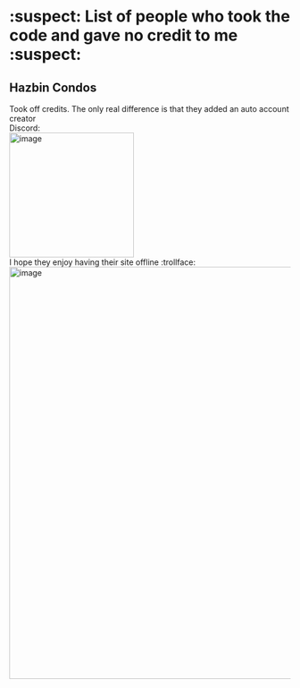 # :suspect: List of people who took the code and gave no credit to me :suspect:
## Hazbin Condos
Took off credits. The only real difference is that they added an auto account creator<br>
Discord: <br>
<img width="223" alt="image" src="https://user-images.githubusercontent.com/67937010/161394808-6fb31291-827a-4707-83d7-25a3159fcbde.png"><br>
I hope they enjoy having their site offline :trollface:<br>
<img width="737" alt="image" src="https://user-images.githubusercontent.com/67937010/161394910-bac4bd85-f597-41dd-8748-d3a9a3e46618.png">
